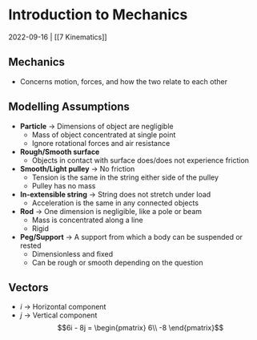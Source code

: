 # Introduction to Mechanics
2022-09-16 | [[7 Kinematics]]

## Mechanics
- Concerns motion, forces, and how the two relate to each other

## Modelling Assumptions
- **Particle** -> Dimensions of object are negligible
	- Mass of object concentrated at single point
	- Ignore rotational forces and air resistance
- **Rough/Smooth surface**
	- Objects in contact with surface does/does not experience friction
- **Smooth/Light pulley** -> No friction
	- Tension is the same in the string either side of the pulley
	- Pulley has no mass
- **In-extensible string** -> String does not stretch under load
	- Acceleration is the same in any connected objects
- **Rod** -> One dimension is negligible, like a pole or beam
	- Mass is concentrated along a line
	- Rigid
- **Peg/Support** -> A support from which a body can be suspended or rested
	- Dimensionless and fixed
	- Can be rough or smooth depending on the question

## Vectors
- $i$ -> Horizontal component
- $j$ -> Vertical component
$$6i - 8j = 
\begin{pmatrix}  
	6\\
	-8
\end{pmatrix}$$

